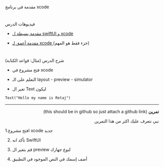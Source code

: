 



# <p dir="rtl">
مقدمة في برنامج xcode </p>

# <p dir="rtl">
فيديوهات الدرس</p>

<p dir="rtl">

 * [مقدمة بسيطة ل swiftUI و xcode](https://youtu.be/aPV_wCwHnv0)
</p>
<p dir="rtl">

* [مقدمة أعمق لـ xcode ](https://youtu.be/bN8BOwLvdu8) (جزء فقط هو المهم)   
</p>

# 
شرح الدرس (مثال: قواعد الكتابة)</p>



<p dir="rtl">

* فتح مشروع في xcode 
 </p>
 
<p dir="rtl">

* التعلم على الـ layout - preview - simulator 
</p>
<p dir="rtl">

* تغير ال Text ليكون 
</p>

```
Text("Hello my name is Retaj")
```



---

<p dir="rtl">
<strong>تمرين</strong> (this should be in github so just attach a github link)</p>


<p dir="rtl">
نبي نتعرف عليك اكثر من هذا التمرين</p>


1.افتح مشروع xcode جديد 

<p dir="rtl">

2. تأكد انه SwiftUI 
</p>
<p dir="rtl">

3. قم بتغير ال preview لنوع جهازك 
</p>
<p dir="rtl">

4. أضف إسمك في النص الموجود في التطبيق 
</p>
